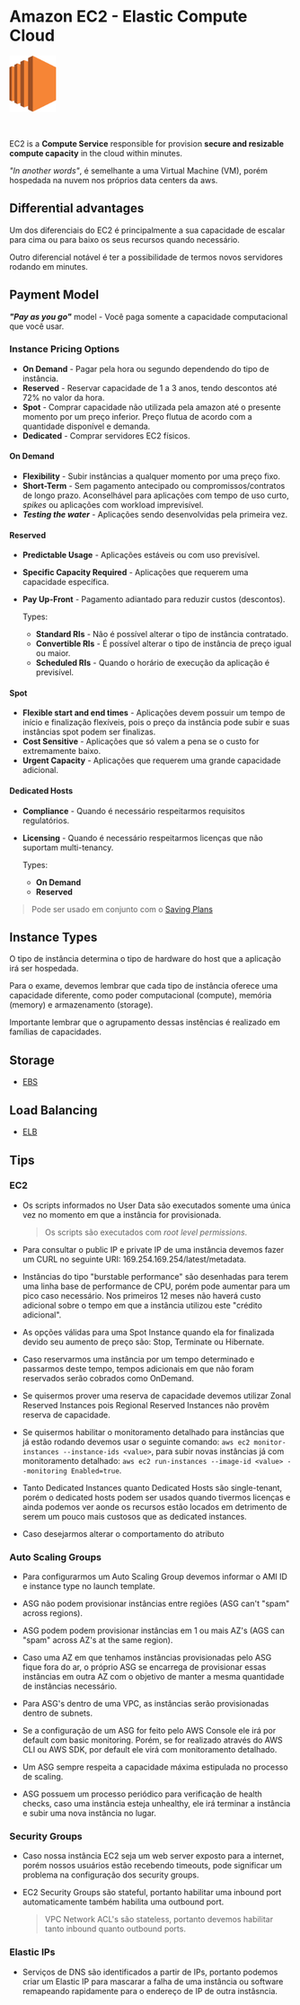 # Amazon EC2 - Elastic Compute Cloud

<img height=100px; alt="ec2_logo" src="../../../images/ec2.svg" />

<p>&nbsp;</p>

EC2 is a **Compute Service** responsible for provision **secure and resizable compute capacity** in the cloud within minutes.

*"In another words"*, é semelhante a uma Virtual Machine (VM), porém hospedada na nuvem nos próprios data centers da aws.

## Differential advantages

Um dos diferenciais do EC2 é principalmente a sua capacidade de escalar para cima ou para baixo os seus recursos quando necessário.

Outro diferencial notável é ter a possibilidade de termos novos servidores rodando em minutes. 

## Payment Model

**<em>"Pay as you go"</em>** model - Você paga somente a capacidade computacional que você usar.

### Instance Pricing Options

- **On Demand** - Pagar pela hora ou segundo dependendo do tipo de instância.
- **Reserved** - Reservar capacidade de 1 a 3 anos, tendo descontos até 72% no valor da hora.
- **Spot** - Comprar capacidade não utilizada pela amazon até o presente momento por um preço inferior. Preço flutua de acordo com a quantidade disponível e demanda.
- **Dedicated** - Comprar servidores EC2 físicos.

#### On Demand

- **Flexibility** - Subir instâncias a qualquer momento por uma preço fixo.
- **Short-Term** - Sem pagamento antecipado ou compromissos/contratos de longo prazo. Aconselhável para aplicações com tempo de uso curto, *spikes* ou aplicações com workload imprevisível.
- **<em>Testing the water</em>** - Aplicações sendo desenvolvidas pela primeira vez.

#### Reserved

- **Predictable Usage** - Aplicações estáveis ou com uso previsível.
- **Specific Capacity Required** - Aplicações que requerem uma capacidade específica.
- **Pay Up-Front** - Pagamento adiantado para reduzir custos (descontos).

    Types:

    - **Standard RIs** - Não é possível alterar o tipo de instância contratado.
    - **Convertible RIs** - É possível alterar o tipo de instância de preço igual ou maior.
    - **Scheduled RIs** - Quando o horário de execução da aplicação é previsível.

#### Spot

- **Flexible start and end times** - Aplicações devem possuir um tempo de início e finalização flexíveis, pois o preço da instância pode subir e suas instâncias spot podem ser finalizas.
- **Cost Sensitive** - Aplicações que só valem a pena se o custo for extremamente baixo.
- **Urgent Capacity** - Aplicações que requerem uma grande capacidade adicional.

#### Dedicated Hosts

- **Compliance** - Quando é necessário respeitarmos requisitos regulatórios.
- **Licensing** - Quando é necessário respeitarmos licenças que não suportam multi-tenancy.

    Types:

    - **On Demand**
    - **Reserved**

> Pode ser usado em conjunto com o [Saving Plans](../../AWS%20Cost%20Management/AWS%20Cost%20Explorer/README.md#saving-plans)

## Instance Types

O tipo de instância determina o tipo de hardware do host que a aplicação irá ser hospedada.

Para o exame, devemos lembrar que cada tipo de instância oferece uma capacidade diferente, como poder computacional (compute), memória (memory) e armazenamento (storage).

Importante lembrar que o agrupamento dessas instências é realizado em famílias de capacidades.

## Storage

- [EBS](./EBS/README.md)

## Load Balancing

- [ELB](./ELB/README.md)

## Tips

### EC2

- Os scripts informados no User Data são executados somente uma única vez no momento em que a instância for provisionada.
    > Os scripts são executados com *root level permissions*.

- Para consultar o public IP e private IP de uma instância devemos fazer um CURL no seguinte URI: 169.254.169.254/latest/metadata.

- Instâncias do tipo "burstable performance" são desenhadas para terem uma linha base de performance de CPU, porém pode aumentar para um pico caso necessário. Nos primeiros 12 meses não haverá custo adicional sobre o tempo em que a instância utilizou este "crédito adicional".

- As opções válidas para uma Spot Instance quando ela for finalizada devido seu aumento de preço são: Stop, Terminate ou Hibernate.

- Caso reservarmos uma instância por um tempo determinado e passarmos deste tempo, tempos adicionais em que não foram reservados serão cobrados como OnDemand.

- Se quisermos prover uma reserva de capacidade devemos utilizar Zonal Reserved Instances pois Regional Reserved Instances não provêm reserva de capacidade.

- Se quisermos habilitar o monitoramento detalhado para instâncias que já estão rodando devemos usar o seguinte comando: ```aws ec2 monitor-instances --instance-ids <value>```, para subir novas instâncias já com monitoramento detalhado: ```aws ec2 run-instances --image-id <value> --monitoring Enabled=true```.

- Tanto Dedicated Instances quanto Dedicated Hosts são single-tenant, porém o dedicated hosts podem ser usados quando tivermos licenças e ainda podemos ver aonde os recursos estão locados em detrimento de serem um pouco mais custosos que as dedicated instances.

- Caso desejarmos alterar o comportamento do atributo 

### Auto Scaling Groups

- Para configurarmos um Auto Scaling Group devemos informar o AMI ID e instance type no launch template.

- ASG não podem provisionar instâncias entre regiões (ASG can't "spam" across regions).

- ASG podem podem provisionar instâncias em 1 ou mais AZ's (AGS can "spam" across AZ's at the same region).

- Caso uma AZ em que tenhamos instâncias provisionadas pelo ASG fique fora do ar, o próprio ASG se encarrega de provisionar essas instâncias em outra AZ com o objetivo de manter a mesma quantidade de instâncias necessário.

- Para ASG's dentro de uma VPC, as instâncias serão provisionadas dentro de subnets.

- Se a configuração de um ASG for feito pelo AWS Console ele irá por default com basic monitoring. Porém, se for realizado através do AWS CLI ou AWS SDK, por default ele virá com monitoramento detalhado.

- Um ASG sempre respeita a capacidade máxima estipulada no processo de scaling.

- ASG possuem um processo periódico para verificação de health checks, caso uma instância esteja unhealthy, ele irá terminar a instância e subir uma nova instância no lugar.

### Security Groups

- Caso nossa instância EC2 seja um web server exposto para a internet, porém nossos usuários estão recebendo timeouts, pode significar um problema na configuração dos security groups.

- EC2 Security Groups são stateful, portanto habilitar uma inbound port automaticamente também habilita uma outbound port.
    > VPC Network ACL's são stateless, portanto devemos habilitar tanto inbound quanto outbound ports.

### Elastic IPs

- Serviços de DNS são identificados a partir de IPs, portanto podemos criar um Elastic IP para mascarar a falha de uma instância ou software remapeando rapidamente para o endereço de IP de outra instâsncia.